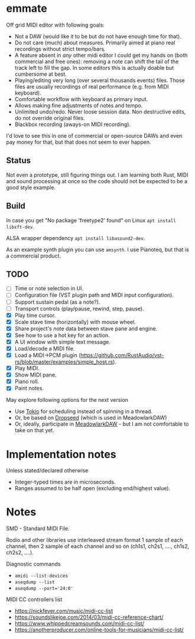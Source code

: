 # emmate

Off grid MIDI editor with following goals:

* Not a DAW (would like it to be but do not have enough time for that).
* Do not care (much) about measures. Primarily aimed at piano real recordings without strict tempo/bars.
* A feature absent in _any_ other midi editor I could get my hands on (both commercial and free ones): removing a note
  can shift the tail of the track left to fill the gap. In some editors this is actually doable but cumbersome at best.
* Playing/editing very long (over several thousands events) files.
  Those files are usually recordings of real performance (e.g. from MIDI keyboard).
* Comfortable workflow with keyboard as primary input.
* Allows making fine adjustments of notes and tempo.
* Unlimited undo/redo. Never loose session data. Non destructive edits, do not override original files.
* Blackbox recording (aways-on MIDI recording).

I'd love to see this in one of commercial or open-source DAWs and even pay money for that, but that does not seem to
ever happen.

## Status

Not even a prototype, still figuring things out. I am learning both Rust, MIDI and sound processing at once so the code
should not be expected to be a good style example.

## Build

In case you get "No package 'freetype2' found" on Linux
`apt install libxft-dev`.

ALSA wrapper dependency
`apt install libasound2-dev`.

As an example synth plugin you can use `amsynth`.
I use Pianoteq, but that is a commercial product.

## TODO

- [ ] Time or note selection in UI.
- [ ] Configuration file (VST plugin path and MIDI input configuration).
- [ ] Support sustain pedal (as a note?).
- [ ] Transport controls (play/pause, rewind, step, pause).
- [x] Play time cursor.
- [x] Scale stave time (horizontally) with mouse wheel.
- [x] Share project's note data between stave pane and engine.
- [x] See how to use a hot key for an action.
- [x] A UI window with simple text message.
- [x] Load/decode a MIDI file.
- [x] Load a MIDI->PCM plugin (https://github.com/RustAudio/vst-rs/blob/master/examples/simple_host.rs).
- [x] Play MIDI.
- [x] Show MIDI pane.
- [x] Piano roll.
- [x] Paint notes.

May explore following options for the next version

* Use [Tokio](https://github.com/tokio-rs/tokio) for scheduling instead of spinning in a thread.
* Or, be based on [Dropseed](https://github.com/MeadowlarkDAW/dropseed) (which is used in MeadowlarkDAW)
* Or, ideally, participate in [MeadowlarkDAW](https://github.com/MeadowlarkDAW/Meadowlark) - but I am not comfortable to
  take on that yet.

# Implementation notes

Unless stated/declared otherwise
* Integer-typed times are in microseconds.
* Ranges assumed to be half open (excluding end/highest value).

# Notes

SMD - Standard MIDI File.

Rodio and other libraries use interleaved stream format 1 sample of each channel, then 2 sample of each channel and so
on (ch1s1, ch2s1, ...., ch1s2, ch2s2, ....).

Diagnostic commands

* `amidi --list-devices`
* `aseqdump --list`
* `aseqdump --port='24:0'`

MIDI CC controllers list
* https://nickfever.com/music/midi-cc-list
* https://soundslikejoe.com/2014/03/midi-cc-reference-chart/
* https://www.whippedcreamsounds.com/midi-cc-list/
* https://anotherproducer.com/online-tools-for-musicians/midi-cc-list/
